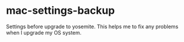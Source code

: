 # mac-settings-backup
Settings before upgrade to yosemite.
This helps me to fix any problems when I upgrade my OS system.
